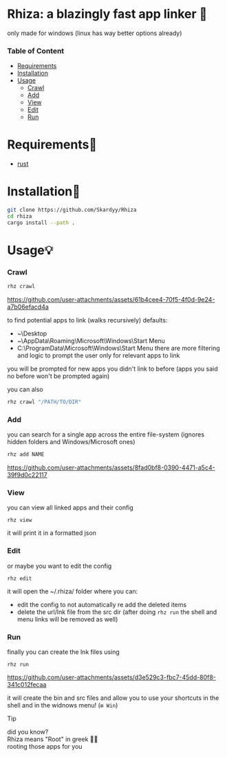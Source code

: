 # Rhiza: a blazingly fast app linker 🚀
only made for windows (linux has way better options already)
### Table of Content  
* [Requirements](#Requirements)
* [Installation](#Installation)
* [Usage](#Usage)
  * [Crawl](#Crawl)
  * [Add](#Add)
  * [View](#View)
  * [Edit](#Edit)
  * [Run](#Run)

# Requirements📝
* [rust](https://www.rust-lang.org/)

# Installation🔧
```sh
git clone https://github.com/Skardyy/Rhiza
cd rhiza
cargo install --path .
```

# Usage💡
### Crawl
```sh
rhz crawl
```
https://github.com/user-attachments/assets/61b4cee4-70f5-4f0d-9e24-a7b06efacd4a

to find potential apps to link (walks recursively)
defaults:
* ~\Desktop
* ~\AppData\Roaming\Microsoft\Windows\Start Menu
* C:\ProgramData\Microsoft\Windows\Start Menu
there are more filtering and logic to prompt the user only for relevant apps to link
  
you will be prompted for new apps you didn't link to before (apps you said no before won't be prompted again)
  
you can also
```sh
rhz crawl "/PATH/TO/DIR"
```

### Add
you can search for a single app across the entire file-system (ignores hidden folders and Windows/Microsoft ones)
```sh
rhz add NAME
```
https://github.com/user-attachments/assets/8fad0bf8-0390-4471-a5c4-39f9d0c22117  

### View
you can view all linked apps and their config
```
rhz view
```
it will print it in a formatted json

### Edit
or maybe you want to edit the config
```
rhz edit
```
it will open the ~/.rhiza/ folder where you can:  
* edit the config to not automatically re add the deleted items  
* delete the url/lnk file from the src dir (after doing `rhz run` the shell and menu links will be removed as well)

### Run
finally you can create the lnk files using
```
rhz run
```
https://github.com/user-attachments/assets/d3e529c3-fbc7-45dd-80f8-341c012fecaa

it will create the bin and src files and allow you to use your shortcuts in the shell and in the widnows menu! (`⊞ Win`)
  
> [!Tip]
> did you know?  
> Rhiza means "Root" in greek 🌱🌿  
> rooting those apps for you  
